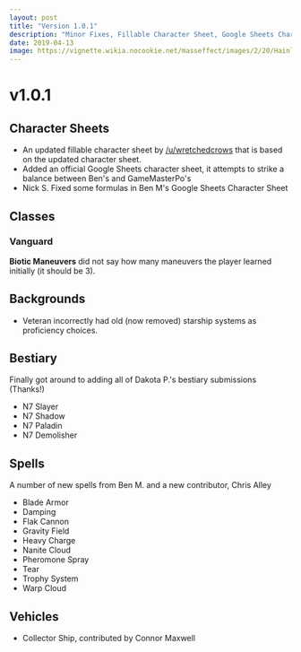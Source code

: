 ```yaml
---
layout: post
title: "Version 1.0.1"
description: "Minor Fixes, Fillable Character Sheet, Google Sheets Character Sheet"
date: 2019-04-13
image: https://vignette.wikia.nocookie.net/masseffect/images/2/20/Hainly_Abrams_charshot.png/revision/latest?cb=20181104194445
---
```


# v1.0.1


## Character Sheets

- An updated fillable character sheet by [/u/wretchedcrows](https://www.reddit.com/user/wretchedcrows) that is based on the updated character sheet.
- Added an official Google Sheets character sheet, it attempts to strike a balance between Ben's and GameMasterPo's
- Nick S. Fixed some formulas in Ben M's Google Sheets Character Sheet 


## Classes

### Vanguard

__Biotic Maneuvers__ did not say how many maneuvers the player learned initially (it should be 3).

## Backgrounds
- Veteran incorrectly had old (now removed) starship systems as proficiency choices.

## Bestiary

Finally got around to adding all of Dakota P.'s bestiary submissions (Thanks!)

- N7 Slayer
- N7 Shadow
- N7 Paladin
- N7 Demolisher

## Spells
A number of new spells from Ben M. and a new contributor, Chris Alley

- Blade Armor
- Damping
- Flak Cannon
- Gravity Field
- Heavy Charge
- Nanite Cloud
- Pheromone Spray
- Tear
- Trophy System
- Warp Cloud

## Vehicles

- Collector Ship, contributed by Connor Maxwell

